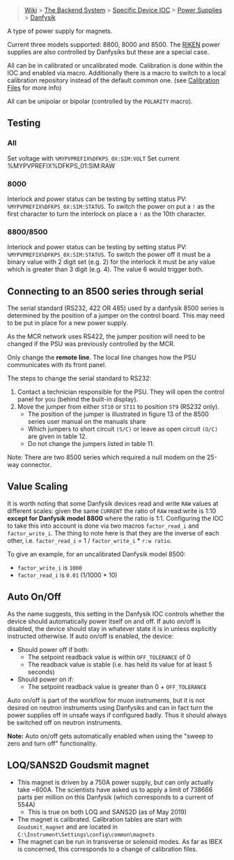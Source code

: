 > [Wiki](Home) > [The Backend System](The-Backend-System) > [Specific Device IOC](Specific-Device-IOC) > [Power Supplies](Power-Supplies) > [Danfysik](Danfysik)

A type of power supply for magnets.

Current three models supported: 8800, 8000 and 8500. The [RIKEN](https://github.com/ISISComputingGroup/ibex_developers_manual/wiki/Riken-power-supplies) power supplies are also controlled by Danfysiks but these are a special case.

All can be in calibrated or uncalibrated mode. Calibration is done within the IOC and enabled via macro. Additionally there is a macro to switch to a local calibration repository instead of the default common one. (see [Calibration Files](https://github.com/ISISComputingGroup/ibex_developers_manual/wiki/Calibration-Files) for more info)

All can be unipolar or bipolar (controlled by the `POLARITY` macro).

## Testing

### All

Set voltage with `%MYPVPREFIX%DFKPS_0X:SIM:VOLT`
Set current %MYPVPREFIX%DFKPS_01:SIM:RAW


### 8000

Interlock and power status can be testing by setting status PV: `%MYPVPREFIX%DFKPS_0X:SIM:STATUS`. To switch the power on put a `!` as the first character to turn the interlock on place a `!` as the 10th character.

### 8800/8500

Interlock and power status can be testing by setting status PV: `%MYPVPREFIX%DFKPS_0X:SIM:STATUS`. To switch the power off it must be a binary value with 2 digit set (e.g. 2) for the interlock it must be any value which is greater than 3 digit (e.g. 4). The value 6 would trigger both.

## Connecting to an 8500 series through serial

The serial standard (RS232, 422 OR 485) used by a danfysik 8500 series is determined by the position of a jumper on the control board. This may need to be put in place for a new power supply.

As the MCR network uses RS422, the jumper position will need to be changed if the PSU was previously controlled by the MCR.

Only change the **remote line**. The local line changes how the PSU communicates with its front panel.

The steps to change the serial standard to RS232:

1. Contact a technician responsible for the PSU. They will open the control panel for you (behind the built-in display).
1. Move the jumper from either `ST10` or `ST11` to position `ST9` (RS232 only).
   - The position of the jumper is illustrated in figure 13 of the 8500 series user manual on the manuals share
   - Which jumpers to short circuit `(S/C)` or leave as open circuit `(O/C)` are given in table 12.
   - Do not change the jumpers listed in table 11.

Note: There are two 8500 series which required a null modem on the 25-way connector. 

## Value Scaling

It is worth noting that some Danfysik devices read and write `RAW` values at different scales: given the same `CURRENT` the ratio of `RAW` read:write is 1:10 **except for Danfysik model 8800** where the ratio is 1:1. Configuring the IOC to take this into account is done via two macros `factor_read_i` and `factor_write_i`. The thing to note here is that they are the inverse of each other, i.e. `factor_read_i` = 1 / `factor_write_i` * `r:w ratio`. 

To give an example, for an uncalibrated Danfysik model 8500:
- `factor_write_i` is `1000`
- `factor_read_i` is `0.01` (1/1000 * 10)

## Auto On/Off

As the name suggests, this setting in the Danfysik IOC controls whether the device should automatically power itself on and off. If auto on/off is disabled, the device should stay in whatever state it is in unless explicitly instructed otherwise. If auto on/off is enabled, the device:
- Should power off if both:
    - The setpoint readback value is within `OFF_TOLERANCE` of 0 
    - The readback value is stable (i.e. has held its value for
at least 5 seconds)
- Should power on if: 
    - The setpoint readback value is greater than 0 + `OFF_TOLERANCE`

Auto on/off is part of the workflow for muon instruments, but it is not desired on neutron instruments using Danfysiks and can in fact turn the power supplies off in unsafe ways if configured badly. Thus it should always be switched off on neutron instruments.

**Note:** Auto on/off gets automatically enabled when using the "sweep to zero and turn off" functionality.

## LOQ/SANS2D Goudsmit magnet

- This magnet is driven by a 750A power supply, but can only actually take ~600A. The scientists have asked us to apply a limit of 738666 parts per million on this Danfysik (which corresponds to a current of 554A)
  * This is true on both LOQ and SANS2D (as of May 2019)
- The magnet is calibrated. Calibration tables are start with `Goudsmit_magnet` and are located in `C:\Instrument\Settings\config\common\magnets`
- The magnet can be run in transverse or solenoid modes. As far as IBEX is concerned, this corresponds to a change of calibration files.